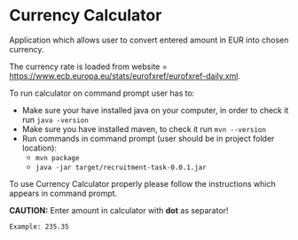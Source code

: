 # Currency Calculator
Application which allows user to convert entered amount in EUR into chosen currency.

The currency rate is loaded from website = https://www.ecb.europa.eu/stats/eurofxref/eurofxref-daily.xml.

To run calculator on command prompt user has to:
 - Make sure your have installed java on your computer, in order to check it run `java -version` 
 - Make sure you have installed maven, to check it run `mvn --version` 
 - Run commands in command prompt (user should be in project folder location):
    - `mvn package`
    - `java -jar target/recruitment-task-0.0.1.jar`
    
 To use Currency Calculator properly please follow the instructions which appears in command prompt.
 
 **CAUTION:** Enter amount in calculator with **dot** as separator!
 
    Example: 235.35 